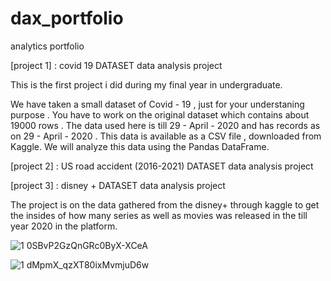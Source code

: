 # dax_portfolio
analytics portfolio


[project 1] : covid 19 DATASET data analysis project

This is the first project i did during my final year in undergraduate.

We have taken a small dataset of Covid - 19 , just for your understaning purpose . You have to work on the original dataset which contains about 19000 rows .
The data used here is till 29 - April - 2020 and has records as on 29 - April - 2020 .
This data is available as a CSV file , downloaded from Kaggle.
We will analyze this data using the Pandas DataFrame.





[project 2] : US road accident (2016-2021) DATASET data analysis project








[project 3] : disney + DATASET data analysis project

The project is on the data gathered from the disney+ through kaggle to get the insides of how many series as well as movies was released in the till year 2020 in the platform.


![1 0SBvP2GzQnGRc0ByX-XCeA](https://user-images.githubusercontent.com/97302476/175484330-a71d7086-5639-4505-81df-6ffa96c07736.png)


![1 dMpmX_qzXT80ixMvmjuD6w](https://user-images.githubusercontent.com/97302476/175484365-54938bdb-3f33-425b-8e69-6817dbb8e203.png)

